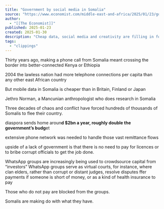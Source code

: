 ```yaml
---
title: "Government by social media in Somalia"
source: "https://www.economist.com/middle-east-and-africa/2025/01/23/government-by-social-media-in-somalia"
author:
  - "[[The Economist]]"
published: 2025-01-23
created: 2025-01-30
description: "Cheap data, social media and creativity are filling in for an absent state | Middle East & Africa"
tags:
  - "clippings"
---
```

Thirty years ago, making a phone call from Somalia meant crossing the border into better-connected Kenya or Ethiopia

2004 the lawless nation had more telephone connections per capita than any other east African country

But mobile data in Somalia is cheaper than in Britain, Finland or Japan

Jethro Norman, a Mancunian anthropologist who does research in Somalia

Three decades of chaos and conflict have forced hundreds of thousands of Somalis to flee their country.

diaspora sends home aroun**d $2bn a year, roughly double the government’s budg**et

extensive phone network was needed to handle those vast remittance flows

upside of a lack of government is that there is no need to pay for licences or to bribe corrupt officials to get the job done.

WhatsApp groups are increasingly being used to crowdsource capital from “investors”
WhatsApp groups serve as virtual courts, for instance, where clan elders, rather than corrupt or distant judges, resolve disputes
ffer payments if someone is short of money, or as a kind of health insurance to pay

Those who do not pay are blocked from the groups.

Somalis are making do with what they have.